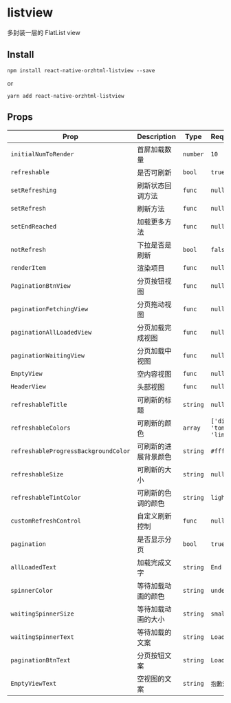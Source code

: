 # listview

多封装一层的 FlatList view

## Install


`npm install react-native-orzhtml-listview --save`

or 

`yarn add react-native-orzhtml-listview`


## Props

Prop | Description | Type | Required/Default
------ | ------ | ------ | ------
`initialNumToRender`|首屏加载数量|`number`|`10`
`refreshable`|是否可刷新|`bool`|`true`
`setRefreshing`|刷新状态回调方法|`func`|`null`
`setRefresh`|刷新方法|`func`|`null`
`setEndReached`|加载更多方法|`func`|`null`
`notRefresh`|下拉是否是刷新|`bool`|`false`
`renderItem`|渲染项目|`func`|`null`
`PaginationBtnView`|分页按钮视图|`func`|`null`
`paginationFetchingView`|分页拖动视图|`func`| `null`
`paginationAllLoadedView`|分页加载完成视图|`func`|`null`
`paginationWaitingView`|分页加载中视图|`func`|`null`
`EmptyView`|空内容视图|`func`|`null`
`HeaderView`|头部视图|`func`|`null`
`refreshableTitle`|可刷新的标题|`string`|`null`
`refreshableColors`|可刷新的颜色|`array`| `['dimgray', 'tomato', 'limegreen']`
`refreshableProgressBackgroundColor`|可刷新的进展背景颜色|`string`|`#fff`
`refreshableSize`|可刷新的大小|`string`|`null`
`refreshableTintColor`|可刷新的色调的颜色|`string`|`lightgray`
`customRefreshControl`|自定义刷新控制|`func`| `null`
`pagination`|是否显示分页|`bool`|`true`
`allLoadedText`|加载完成文字|`string`|`End of List`
`spinnerColor`|等待加载动画的颜色|`string`|`undefined`
`waitingSpinnerSize`|等待加载动画的大小|`string`|`small`
`waitingSpinnerText`|等待加载的文案|`string`|`Loading...`
`paginationBtnText`|分页按钮文案|`string`|`Load more...`
`EmptyViewText`|空视图的文案|`string`|`抱歉没有数据`

